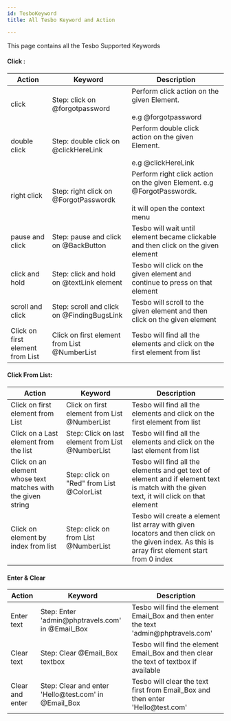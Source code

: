 ```yaml
---
id: TesboKeyword
title: All Tesbo Keyword and Action

---
```




This page contains all the Tesbo Supported Keywords

<h4>Click :</h4> 
<table class="demo">
	<thead>
	<tr>
		<th>Action</th>
		<th>Keyword</th>
		<th>Description</th>
	</tr>
	</thead>
	<tbody>
	<tr>
		<td> click </td>
		<td class="width30">Step: click on @forgotpassword</td>
		<td class="width40"><div> Perform click action on the given Element.<br></br> e.g @forgotpassword</div>
        </td>
	</tr>
	<tr>
		<td class="width20" > double click </td>
		<td class="width40">Step: double click on @clickHereLink</td>
		<td class="width40"><div> Perform double click action on the given Element.<br></br> e.g @clickHereLink</div>
        </td>
	</tr>
    <tr>
		<td> right click </td>
		<td class="width30">Step: right click on @ForgotPasswordk</td>
		<td class="width40"><div> Perform right click action on the given Element. e.g @ForgotPasswordk. <br></br>
        it will open the context menu</div>
        </td>
	</tr>
    <tr>
		<td> pause and click </td>
		<td class="width30">Step: pause and click on @BackButton</td>
		<td class="width40"><div> Tesbo will wait until element became clickable and then click on the given element</div>
        </td>
	</tr>
	<tr>
		<td> click and hold </td>
		<td class="width30">Step: click and hold on @textLink element</td>
		<td class="width40"><div> Tesbo will click on the given element  and continue to press on that element</div>
        </td>
	</tr>
	<tr>
		<td> scroll and click </td>
		<td class="width30">Step: scroll and click on @FindingBugsLink</td>
		<td class="width40"><div> Tesbo will scroll to the given element  and then click on the given element</div>
        </td>
	</tr>
	<tr>
		<td class="width10"> Click on first element from List </td>
		<td class="width30">Click on first element from List @NumberList</td>
		<td class="width40"><div> Tesbo will find all the elements and click on the first element from list</div>
        </td>
	</tr>
    </tbody>
</table>

<h4>Click From List:</h4> 
<table>
	<thead>
	<tr>
		<th>Action</th>
		<th>Keyword</th>
		<th>Description</th>
	</tr>
	</thead>
	<tbody>
	<tr>
		<td class="width10"> Click on first element from List </td>
		<td class="width30">Click on first element from List @NumberList</td>
		<td class="width40"><div> Tesbo will find all the elements and click on the first element from list</div>
        </td>
	</tr>
	<tr>
		<td class="width10"> Click on a Last element from the list </td>
		<td class="width30">Step: Click on last element from List @NumberList</td>
		<td class="width40"><div> Tesbo will find all the elements and click on the last element from list</div>
        </td>
	</tr>
	<tr>
		<td class="width10"> Click on an element whose text matches with the given string </td>
		<td class="width30">Step: click on "Red" from List @ColorList</td>
		<td class="width40"><div> Tesbo will find all the elements and get text of element and if element text is match with the given text, it will click on that element</div>
        </td>
	</tr>
	<tr>
		<td class="width10"> Click on element by index from list </td>
		<td class="width30">Step: click on from List @NumberList</td>
		<td class="width40"><div> Tesbo will create a element list array with given locators and then click on the given index. As this is array first element start from 0 index</div>
        </td>
	</tr>
    </tbody>
</table>



<h4>Enter & Clear</h4> 
<table>
	<thead>
	<tr>
		<th>Action</th>
		<th>Keyword</th>
		<th>Description</th>
	</tr>
	</thead>
	<tbody>
	<tr>
		<td class="width10">Enter text</td>
		<td class="width30">Step: Enter 'admin@phptravels.com' in @Email_Box</td>
		<td class="width40"><div> Tesbo will find the element Email_Box and then enter the text 'admin@phptravels.com'</div>
        </td>
	</tr>
	<tr>
		<td class="width10">Clear  text</td>
		<td class="width30">Step: Clear @Email_Box textbox</td>
		<td class="width40"><div> Tesbo will find the element Email_Box and then clear the text of textbox if available</div>
        </td>
	</tr>
	<tr>
		<td class="width10">Clear and enter</td>
		<td class="width30">Step: Clear and enter 'Hello@test.com' in @Email_Box</td>
		<td class="width40"><div> Tesbo will clear the text first from Email_Box and then enter 'Hello@test.com'</div>
        </td>
	</tr>
    </tbody>
</table>




